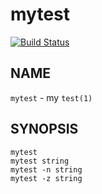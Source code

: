 # mytest
[![Build Status](https://travis-ci.org/yoheiy/mytest.svg?branch=master)](http://travis-ci.org/yoheiy/mytest)

## NAME

`mytest` - my `test(1)`

## SYNOPSIS

    mytest
    mytest string
    mytest -n string
    mytest -z string
